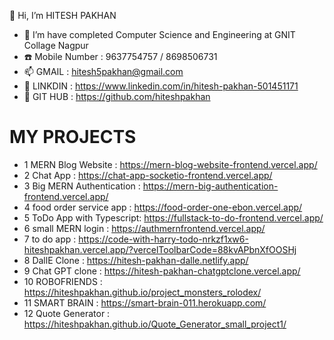 👋 Hi, I’m HITESH PAKHAN
- 🌱 I’m have completed Computer Science and Engineering at GNIT Collage Nagpur
- ☎️ Mobile Number : 9637754757 / 8698506731
- 📫 GMAIL : hitesh5pakhan@gmail.com
- 👀 LINKDIN : https://www.linkedin.com/in/hitesh-pakhan-501451171
- 👀 GIT HUB : https://github.com/hiteshpakhan

# MY PROJECTS
* 1 MERN Blog Website       : https://mern-blog-website-frontend.vercel.app/
* 2 Chat App                : https://chat-app-socketio-frontend.vercel.app/
* 3 Big MERN Authentication : https://mern-big-authentication-frontend.vercel.app/
* 4 food order service app  : https://food-order-one-ebon.vercel.app/
* 5 ToDo App with Typescript: https://fullstack-to-do-frontend.vercel.app/
* 6 small MERN login        : https://authmernfrontend.vercel.app/
* 7 to do app               : https://code-with-harry-todo-nrkzf1xw6-hiteshpakhan.vercel.app/?vercelToolbarCode=88kvAPbnXfOOSHj
* 8 DallE Clone             : https://hitesh-pakhan-dalle.netlify.app/
* 9 Chat GPT clone          : https://hitesh-pakhan-chatgptclone.vercel.app/
* 10 ROBOFRIENDS             : https://hiteshpakhan.github.io/project_monsters_rolodex/
* 11 SMART BRAIN             : https://smart-brain-011.herokuapp.com/
* 12 Quote Generator         : https://hiteshpakhan.github.io/Quote_Generator_small_project1/
